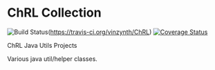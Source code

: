 # ChRL Collection
![Build Status](https://travis-ci.org/vinzynth/ChRL.svg?branch=master)(https://travis-ci.org/vinzynth/ChRL)
[![Coverage Status](https://coveralls.io/repos/vinzynth/ChRL/badge.svg?branch=master&service=github)](https://coveralls.io/github/vinzynth/ChRL?branch=master)

ChRL Java Utils Projects

Various java util/helper classes.

